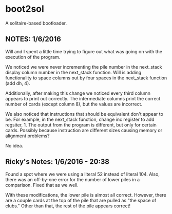 # boot2sol

A solitaire-based bootloader.

## NOTES: 1/6/2016

Will and I spent a little time trying to figure out what was going on with the
execution of the program.

We noticed we were never incrementing the pile number in the next_stack display
column number in the next_stack function. Will is adding functionality to space
columns out by four spaces in the next_stack function (add dh, 4).

Additionally, after making this change we noticed every third column appears
to print out correctly. The intermediate columns print the correct number of
cards (except column 8), but the values are incorrect.

We also noticed that instructions that should be equivalent don't appear to be.
For example, in the next_stack function, change inc register to add regsiter, 1.
The output from the program is different, but only for certain cards. Possibly
because instruction are different sizes causing memory or alignment problems?

No idea.

## Ricky's Notes: 1/6/2016 - 20:38
Found a spot where we were using a literal 52 instead of literal
104. Also, there was an off-by-one error for the number of lower
piles in a comparison. Fixed that as we well.

With these modifications, the lower pile is almost all correct.
However, there are a couple cards at the top of the pile that are
pulled as "the space of clubs." Other than that, the rest of the
pile appears correct!